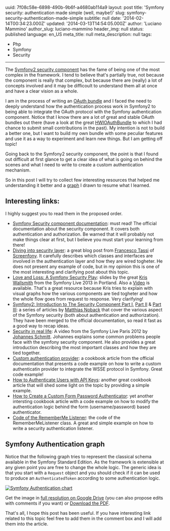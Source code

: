 uuid:             7f08c58e-6898-490b-9b6f-a4680ab114a9
layout:           post
title:            'Symfony security: authentication made simple (well, maybe!)'
slug:             symfony-security-authentication-made-simple
subtitle:         null
date:             '2014-02-14T00:34:23.000Z'
updated:          '2014-03-13T14:54:05.000Z'
author:           'Luciano Mammino'
author_slug:      luciano-mammino
header_img:       null
status:           published
language:         en_US
meta_title:       null
meta_description: null
tags:
  - Php
  - Symfony
  - Security

---

The [Symfony2 security component](http://symfony.com/doc/current/components/security/introduction.html) has the fame of being one of the most complex in the framework. I tend to believe that's partially true, not because the component is really that complex, but because there are (really) a lot of concepts involved and it may be difficoult to understand them all at once and have a clear vision as a whole.

I am in the process of writing an [OAuth bundle](https://github.com/Oryzone/OryzoneOauthBundle) and I faced the need to  deeply understand how the authentication process work in Symfony2 to being able to integrate the OAuth protocol with the Symfony authentication component.
Notice that I know there are a lot of great and stable OAuth bundles out there (have a look at the great [HWIOAuthBundle](https://github.com/hwi/HWIOAuthBundle) to which I had chance to submit small contributions in the past). My intention is not to build a better one, but I want to build my own bundle with some peculiar features and use it as a way to experiment and learn new things. But I am getting off topic!

Going back to the Symfony2 security component, the point is that I found out difficult at first glance to get a clear idea of what is going on behind the scenes and what I need to write to create a custom authentication mechanism. 

So in this post I will try to collect few interesting resources that helped me understanding it better and a [graph](#symfony-authentication-graph) I drawn to resume what I learned.

## Interesting links:

I highly suggest you to read them in the proposed order.

- [Symfony Security component documentation](http://symfony.com/doc/current/components/security/introduction.html): must read! The official documentation about the security component. It covers both authentication and authorization. Be warned that it will probably not make things clear at first, but I believe you must start your learning from there!
- [Diving into security layer](http://www.screenfony.com/blog/symfony-custom-authentication-provider): a great blog post from [Francesco Tassi](http://www.ftassi.com/) of [Screenfony](http://www.screenfony.com/). It carefully describes which classes and interfaces are involved in the authentication layer and how they are wired togheter. He does not present any example of code, but in my opinion this is one of the most interesting and clarifying post about this topic.
- [Love and Loss: A Symfony Security Play](http://www.slideshare.net/kriswallsmith/love-and-loss-a-symfony-security-play): slides by the great [Kris Wallsmith](http://kriswallsmith.net/) from the Symfony Live 2013 in Portland. Also a [Video](http://kriswallsmith.net/post/56350579294/video-of-the-tech-talk-love-loss-a-symfony) is available. That's a great resource because Kris tries to explain with visual graphs how the various components are tied togheter and how the whole flow goes from request to response. Very clarifying!
- [Symfony2: Introduction to The Security Component Part I](http://php-and-symfony.matthiasnoback.nl/2012/07/symfony2-introduction-to-the-security-component-part-i/), [Part II](http://php-and-symfony.matthiasnoback.nl/2012/08/symfony2-introduction-to-the-security-component-part-ii/) & [Part III](http://php-and-symfony.matthiasnoback.nl/2012/09/symfony2-introduction-to-the-security-component-part-iii/): a series of articles by [Matthias Noback](http://php-and-symfony.matthiasnoback.nl/) that cover the various aspect of the Symfony security (both about authentication and authorization). They have been merged to the official documentation, so read it fast as a good way to recap ideas.
- [Security in real life](http://symfony.com/video/1/security-in-real-life/English): A video from the Symfony Live Paris 2012 by [Johannes Schmitt](http://jmsyst.com/blog/). Johannes explains some common problems people face with the symfony security component. He also provides a great introduction describing the most important classes and how they are tied together.
- [Custom authentication provider](http://symfony.com/doc/current/cookbook/security/custom_authentication_provider.html): a cookbook article from the official documentation that presents a code example on how to write a custom authenticatin provider to integrate the WSSE protocol in Symfony. Great code example!
- [How to Authenticate Users with API Keys](http://symfony.com/doc/current/cookbook/security/api_key_authentication.html): another great cookbook article that will shed some light on the topic by providing a simple example.
- [How to Create a Custom Form Password Authenticator](http://symfony.com/doc/current/cookbook/security/custom_password_authenticator.html): yet another intersting cookbook article with a code example on how to modify the authentication logic behind the form (username/password) based authenticator.
- [Code of the RememberMe Listener](https://github.com/symfony/symfony/blob/master/src/Symfony/Component/Security/Http/Firewall/RememberMeListener.php): the code of the RememberMeListener class. A great and simple example on how to write a security authentication listener.

## Symfony Authentication graph

Notice that the following graph tries to represent the classical schema available in the Symfony Standard Edition. As the framework is extensible at any given point you are free to change the whole logic. The generic idea is that you start with a `Request` object and you should check if it can be used to produce an `AuthenticatedToken` according to some authentication logic.

[![Symfony Authentication chart](/content/images/2014/Feb/symfony_security_component_authentication_flow.png)](https://docs.google.com/drawings/d/1uTA7gQZ5IEV51Nv-HKR98sKWQNBUhEm0PPueJcoRW7c/edit?usp=sharing)

Get the image in [full resolution on Google Drive](https://docs.google.com/drawings/d/1uTA7gQZ5IEV51Nv-HKR98sKWQNBUhEm0PPueJcoRW7c/edit?usp=sharing) (you can also propose edits with comments if you want) or [Download the PDF](/content/images/2014/Feb/symfony_security_component_authentication_flow.pdf).

That's all, I hope this post has been useful. If you have interesting link related to this topic feel free to add them in the comment box and I will add them into the article.
